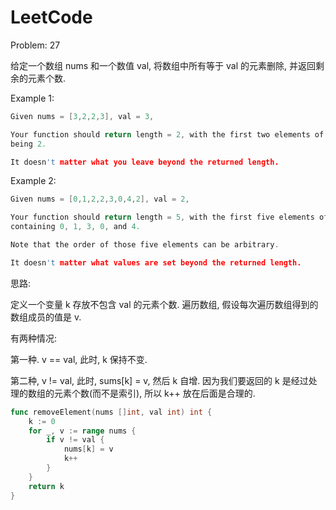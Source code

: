 # LeetCode

Problem: 27

给定一个数组 nums 和一个数值 val, 将数组中所有等于 val 的元素删除,
并返回剩余的元素个数.

Example 1:

```c
Given nums = [3,2,2,3], val = 3,

Your function should return length = 2, with the first two elements of nums
being 2.

It doesn't matter what you leave beyond the returned length.
```

Example 2:

```c
Given nums = [0,1,2,2,3,0,4,2], val = 2,

Your function should return length = 5, with the first five elements of nums
containing 0, 1, 3, 0, and 4.

Note that the order of those five elements can be arbitrary.

It doesn't matter what values are set beyond the returned length.
```

思路:

定义一个变量 k 存放不包含 val 的元素个数. 遍历数组,
假设每次遍历数组得到的数组成员的值是 v.

有两种情况:

第一种. v == val, 此时, k 保持不变.

第二种, v != val, 此时, sums[k] = v, 然后 k 自增. 因为我们要返回的 k
是经过处理的数组的元素个数(而不是索引), 所以 k++ 放在后面是合理的.

```go
func removeElement(nums []int, val int) int {
	k := 0
	for _, v := range nums {
		if v != val {
			nums[k] = v
			k++
		}
	}
	return k
}
```
